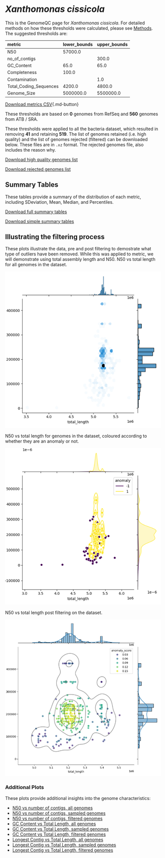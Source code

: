 # *Xanthomonas cissicola*

This is the GenomeQC page for *Xanthomonas cissicola*. For detailed methods on how these thresholds were calculated, please see [Methods](../../methods.md).
The suggested thresholds are: 

| metric                 | lower_bounds   | upper_bounds   |
|:-----------------------|:---------------|:---------------|
| N50                    | 57000.0        |                |
| no_of_contigs          |                | 300.0          |
| GC_Content             | 65.0           | 65.0           |
| Completeness           | 100.0          |                |
| Contamination          |                | 1.0            |
| Total_Coding_Sequences | 4200.0         | 4800.0         |
| Genome_Size            | 5000000.0      | 5500000.0      |

[Download metrics CSV](Xanthomonas_cissicola_metrics.csv){.md-button}


These thresholds are based on **0** genomes from RefSeq and **560** genomes from ATB / SRA.

These thresholds were applied to all the bacteria dataset, which resulted in removing **41** and retaining **519**.
The list of genomes retained (i.e. high quality) and the list of genomes rejected (filtered) can be downloaded below. These files are in `.xz` format. The rejected genomes file, also includes the reason why.

[Download high quality genomes list](Xanthomonas_cissicola_high_quality_genomes.csv.xz)


[Download rejected genomes list](Xanthomonas_cissicola_filtered_out_genomes.csv.xz)



## Summary Tables
These tables provide a summary of the distribution of each metric, including SDeviation, Mean, Median, and Percentiles.

[Download full summary tables](summary.csv)

[Download simple summary tables](selected_summary.csv)

## Illustrating the filtering process
These plots illustrate the data, pre and post filtering to demostrate what type of outliers have been removed. While this was applied to metric, we will demonstrate using total assembly length and N50.
N50 vs total length for all genomes in the dataset.

![ALL Total Length vs N50](Xanthomonas_cissicola_all_total_length_N50.png)

N50 vs total length for genomes in the dataset, coloured according to whether they are an anomaly or not.

![Sampled Total Length vs N50](Xanthomonas_cissicola_sample_total_length_N50.png)

N50 vs total length post filtering on the dataset.

![Filtered Total Length vs N50](Xanthomonas_cissicola_filt_total_length_N50.png)

### Additional Plots

These plots provide additional insights into the genome characteristics:

- [N50 vs number of contigs, all genomes](Xanthomonas_cissicola_all_N50_number.png)
- [N50 vs number of contigs, sampled genomes](Xanthomonas_cissicola_sample_N50_number.png)
- [N50 vs number of contigs, filtered genomes](Xanthomonas_cissicola_filt_N50_number.png)
- [GC Content vs Total Length, all genomes](Xanthomonas_cissicola_all_total_length_GC_Content.png)
- [GC Content vs Total Length, sampled genomes](Xanthomonas_cissicola_sample_total_length_GC_Content.png)
- [GC Content vs Total Length, filtered genomes](Xanthomonas_cissicola_filt_total_length_GC_Content.png)
- [Longest Contig vs Total Length, all genomes](Xanthomonas_cissicola_all_total_length_longest.png)
- [Longest Contig vs Total Length, sampled genomes](Xanthomonas_cissicola_sample_total_length_longest.png)
- [Longest Contig vs Total Length, filtered genomes](Xanthomonas_cissicola_filt_total_length_longest.png)
